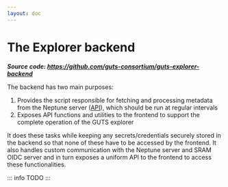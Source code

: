 ```yaml
---
layout: doc
---
```


# The Explorer backend

***Source code: https://github.com/guts-consortium/guts-explorer-backend***

The backend has two main purposes:
1. Provides the script responsible for fetching and processing metadata from the Neptune server ([API](https://neptune1.irodspoc-surf.src.surf-hosted.nl:8443/docs#)), which should be run at regular intervals
2. Exposes API functions and utilities to the frontend to support the complete operation of the GUTS explorer

It does these tasks while keeping any secrets/credentials securely stored in the backend so that none of these have to be accessed by the frontend. It also handles custom communication with the Neptune server and SRAM OIDC server and in turn exposes a uniform API to the frontend to access these functionalities.

::: info
TODO
:::

